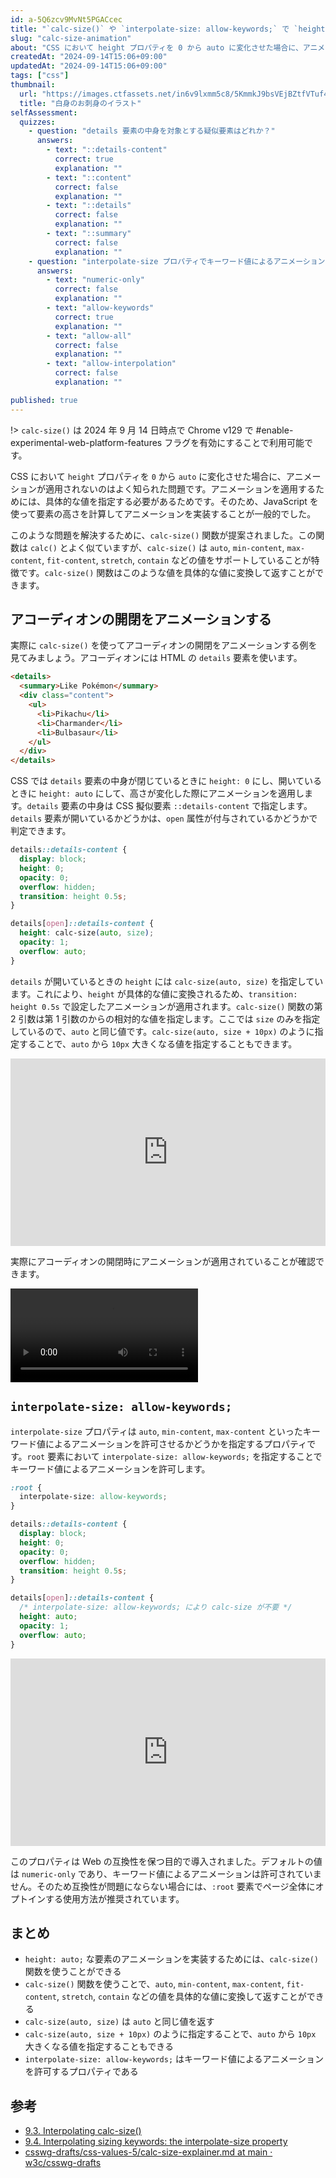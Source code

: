 ```yaml
---
id: a-5Q6zcv9MvNt5PGACcec
title: "`calc-size()` や `interpolate-size: allow-keywords;` で `height: auto;` な要素のアニメーションをサポートする"
slug: "calc-size-animation"
about: "CSS において height プロパティを 0 から auto に変化させた場合に、アニメーションが適用されないのはよく知られた問題です。この記事では calc-size() 関数を使って height: auto; な要素のアニメーションを実装する方法を紹介します。"
createdAt: "2024-09-14T15:06+09:00"
updatedAt: "2024-09-14T15:06+09:00"
tags: ["css"]
thumbnail:
  url: "https://images.ctfassets.net/in6v9lxmm5c8/5KmmkJ9bsVEjBZtfVTuf4q/164b74d0014bc1177449cdd146d5a2f9/shiromi_osashimi_7881-768x591.png"
  title: "白身のお刺身のイラスト"
selfAssessment:
  quizzes:
    - question: "details 要素の中身を対象とする疑似要素はどれか？"
      answers:
        - text: "::details-content"
          correct: true
          explanation: ""
        - text: "::content"
          correct: false
          explanation: ""
        - text: "::details"
          correct: false
          explanation: ""
        - text: "::summary"
          correct: false
          explanation: ""
    - question: "interpolate-size プロパティでキーワード値によるアニメーションを許可するためにはどのような値を指定するか？"
      answers:
        - text: "numeric-only"
          correct: false
          explanation: ""
        - text: "allow-keywords"
          correct: true
          explanation: ""
        - text: "allow-all"
          correct: false
          explanation: ""
        - text: "allow-interpolation"
          correct: false
          explanation: ""

published: true
---
```


!> `calc-size()` は 2024 年 9 月 14 日時点で Chrome v129 で #enable-experimental-web-platform-features フラグを有効にすることで利用可能です。

CSS において `height` プロパティを `0` から `auto` に変化させた場合に、アニメーションが適用されないのはよく知られた問題です。アニメーションを適用するためには、具体的な値を指定する必要があるためです。そのため、JavaScript を使って要素の高さを計算してアニメーションを実装することが一般的でした。

このような問題を解決するために、`calc-size()` 関数が提案されました。この関数は `calc()` とよく似ていますが、`calc-size()` は `auto`, `min-content`, `max-content`, `fit-content`, `stretch`, `contain` などの値をサポートしていることが特徴です。`calc-size()` 関数はこのような値を具体的な値に変換して返すことができます。

## アコーディオンの開閉をアニメーションする

実際に `calc-size()` を使ってアコーディオンの開閉をアニメーションする例を見てみましょう。アコーディオンには HTML の `details` 要素を使います。

```html
<details>
  <summary>Like Pokémon</summary>
  <div class="content">
    <ul>
      <li>Pikachu</li>
      <li>Charmander</li>
      <li>Bulbasaur</li>
    </ul>
  </div>
</details>
```

CSS では `details` 要素の中身が閉じているときに `height: 0` にし、開いているときに `height: auto` にして、高さが変化した際にアニメーションを適用します。`details` 要素の中身は CSS 擬似要素 `::details-content` で指定します。`details` 要素が開いているかどうかは、`open` 属性が付与されているかどうかで判定できます。

```css
details::details-content {
  display: block;
  height: 0;
  opacity: 0;
  overflow: hidden;
  transition: height 0.5s;
}

details[open]::details-content {
  height: calc-size(auto, size);
  opacity: 1;
  overflow: auto;
}
```

`details` が開いているときの `height` には `calc-size(auto, size)` を指定しています。これにより、`height` が具体的な値に変換されるため、`transition: height 0.5s` で設定したアニメーションが適用されます。`calc-size()` 関数の第 2 引数は第 1 引数のからの相対的な値を指定します。ここでは `size` のみを指定しているので、`auto` と同じ値です。`calc-size(auto, size + 10px)` のように指定することで、`auto` から `10px` 大きくなる値を指定することもできます。

<iframe height="300" style="width: 100%;" scrolling="no" title="Untitled" src="https://codepen.io/azukiazusa1/embed/RwzmwZV?default-tab=html%2Cresult" frameborder="no" loading="lazy" allowtransparency="true" allowfullscreen="true">
  See the Pen <a href="https://codepen.io/azukiazusa1/pen/RwzmwZV">
  Untitled</a> by azukiazusa1 (<a href="https://codepen.io/azukiazusa1">@azukiazusa1</a>)
  on <a href="https://codepen.io">CodePen</a>.
</iframe>

実際にアコーディオンの開閉時にアニメーションが適用されていることが確認できます。

<video src="https://videos.ctfassets.net/in6v9lxmm5c8/6AyHA3WOuyFESDZAEfIhr1/0da32bc379d0694a97443171ed9ab55b/_____2024-09-14_17.26.05.mov" controls></video>

## `interpolate-size: allow-keywords;`

`interpolate-size` プロパティは `auto`, `min-content`, `max-content` といったキーワード値によるアニメーションを許可させるかどうかを指定するプロパティです。`root` 要素において `interpolate-size: allow-keywords;` を指定することでキーワード値によるアニメーションを許可します。

```css
:root {
  interpolate-size: allow-keywords;
}

details::details-content {
  display: block;
  height: 0;
  opacity: 0;
  overflow: hidden;
  transition: height 0.5s;
}

details[open]::details-content {
  /* interpolate-size: allow-keywords; により calc-size が不要 */
  height: auto;
  opacity: 1;
  overflow: auto;
}
```

<iframe height="300" style="width: 100%;" scrolling="no" title="Untitled" src="https://codepen.io/azukiazusa1/embed/PorvwmX?default-tab=css%2Cresult" frameborder="no" loading="lazy" allowtransparency="true" allowfullscreen="true">
  See the Pen <a href="https://codepen.io/azukiazusa1/pen/PorvwmX">
  Untitled</a> by azukiazusa1 (<a href="https://codepen.io/azukiazusa1">@azukiazusa1</a>)
  on <a href="https://codepen.io">CodePen</a>.
</iframe>

このプロパティは Web の互換性を保つ目的で導入されました。デフォルトの値は `numeric-only` であり、キーワード値によるアニメーションは許可されていません。そのため互換性が問題にならない場合には、`:root` 要素でページ全体にオプトインする使用方法が推奨されています。

## まとめ

- `height: auto;` な要素のアニメーションを実装するためには、`calc-size()` 関数を使うことができる
- `calc-size()` 関数を使うことで、`auto`, `min-content`, `max-content`, `fit-content`, `stretch`, `contain` などの値を具体的な値に変換して返すことができる
- `calc-size(auto, size)` は `auto` と同じ値を返す
- `calc-size(auto, size + 10px)` のように指定することで、`auto` から `10px` 大きくなる値を指定することもできる
- `interpolate-size: allow-keywords;` はキーワード値によるアニメーションを許可するプロパティである

## 参考

- [9.3. Interpolating calc-size()](https://www.w3.org/TR/2024/WD-css-values-5-20240913/#calc-size)
- [9.4. Interpolating sizing keywords: the interpolate-size property](https://www.w3.org/TR/2024/WD-css-values-5-20240913/#interpolate-size)
- [csswg-drafts/css-values-5/calc-size-explainer.md at main · w3c/csswg-drafts](https://github.com/w3c/csswg-drafts/blob/main/css-values-5/calc-size-explainer.md)
